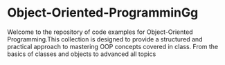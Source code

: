 # Object-Oriented-ProgramminGg
Welcome to the repository of code examples for Object-Oriented Programming.This collection is designed to provide a structured and practical approach to mastering OOP concepts covered in class. From the basics of classes and objects to advanced all topics
